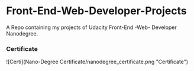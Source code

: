 # Front-End-Web-Developer-Projects
A Repo containing my projects of  Udacity Front-End -Web- Developer Nanodegree.

### Certificate
![Certi](Nano-Degree Certificate/nanodegree_certificate.png "Certificate")
